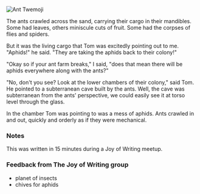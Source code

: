 ![Ant Twemoji](/j-farmers/attachments/thumbnail.svg)

The ants crawled across the sand, carrying their cargo in their mandibles. Some had leaves, others miniscule cuts of fruit. Some had the corpses of flies and spiders.

But it was the living cargo that Tom was excitedly pointing out to me. "Aphids!" he said. "They are taking the aphids back to their colony!"

"Okay so if your ant farm breaks," I said, "does that mean there will be aphids everywhere along with the ants?"

"No, don't you see? Look at the lower chambers of their colony," said Tom. He pointed to a subterranean cave built by the ants. Well, the cave was subterranean from the ants' perspective, we could easily see it at torso level through the glass.

In the chamber Tom was pointing to was a mess of aphids. Ants crawled in and out, quickly and orderly as if they were mechanical.

### Notes

This was written in 15 minutes during a Joy of Writing meetup.

### Feedback from The Joy of Writing group

+ planet of insects
+ chives for aphids